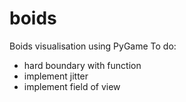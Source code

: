 # boids
Boids visualisation using PyGame
To do:
* hard boundary with function
* implement jitter
* implement field of view